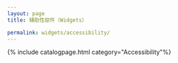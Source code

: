 ```yaml
---
layout: page
title: 辅助性部件（Widgets）

permalink: widgets/accessibility/
---
```


{% include catalogpage.html category="Accessibility"%}
